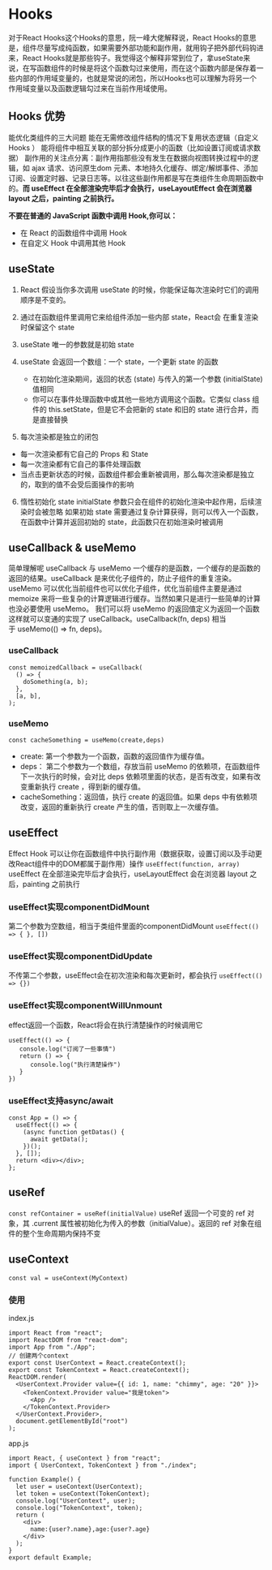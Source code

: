 # Hooks
对于React Hooks这个Hooks的意思，阮一峰大佬解释说，React Hooks的意思是，组件尽量写成纯函数，如果需要外部功能和副作用，就用钩子把外部代码钩进来，React Hooks就是那些钩子。我觉得这个解释非常到位了，拿useState来说，在写函数组件的时候是将这个函数勾过来使用，而在这个函数内部是保存着一些内部的作用域变量的，也就是常说的闭包，所以Hooks也可以理解为将另一个作用域变量以及函数逻辑勾过来在当前作用域使用。

## Hooks 优势

能优化类组件的三大问题
能在无需修改组件结构的情况下复用状态逻辑（自定义 Hooks ）
能将组件中相互关联的部分拆分成更小的函数（比如设置订阅或请求数据）
副作用的关注点分离：副作用指那些没有发生在数据向视图转换过程中的逻辑，如 ajax 请求、访问原生dom 元素、本地持久化缓存、绑定/解绑事件、添加订阅、设置定时器、记录日志等。以往这些副作用都是写在类组件生命周期函数中的。**而 useEffect 在全部渲染完毕后才会执行，useLayoutEffect 会在浏览器 layout 之后，painting 之前执行。**

**不要在普通的 JavaScript 函数中调用 Hook,你可以：**

   - 在 React 的函数组件中调用 Hook
   - 在自定义 Hook 中调用其他 Hook

## useState
1. React 假设当你多次调用 useState 的时候，你能保证每次渲染时它们的调用顺序是不变的。
2. 通过在函数组件里调用它来给组件添加一些内部 state，React会 在重复渲染时保留这个 state
3. useState 唯一的参数就是初始 state
4. useState 会返回一个数组：一个 state，一个更新 state 的函数

   - 在初始化渲染期间，返回的状态 (state) 与传入的第一个参数 (initialState) 值相同
   - 你可以在事件处理函数中或其他一些地方调用这个函数。它类似 class 组件的 this.setState，但是它不会把新的 state 和旧的 state 进行合并，而是直接替换

5.  每次渲染都是独立的闭包
- 每一次渲染都有它自己的 Props 和 State
- 每一次渲染都有它自己的事件处理函数
- 当点击更新状态的时候，函数组件都会重新被调用，那么每次渲染都是独立的，取到的值不会受后面操作的影响

6. 惰性初始化 state
initialState 参数只会在组件的初始化渲染中起作用，后续渲染时会被忽略
如果初始 state 需要通过复杂计算获得，则可以传入一个函数，在函数中计算并返回初始的 state，此函数只在初始渲染时被调用

## useCallback & useMemo
简单理解呢 useCallback 与 useMemo 一个缓存的是函数，一个缓存的是函数的返回的结果。useCallback 是来优化子组件的，防止子组件的重复渲染。useMemo 可以优化当前组件也可以优化子组件，优化当前组件主要是通过 memoize 来将一些复杂的计算逻辑进行缓存。当然如果只是进行一些简单的计算也没必要使用 useMemo。
我们可以将 useMemo 的返回值定义为返回一个函数这样就可以变通的实现了 useCallback。useCallback(fn, deps) 相当于 useMemo(() => fn, deps)。

### useCallback
```
const memoizedCallback = useCallback(
  () => {
    doSomething(a, b);
  },
  [a, b],
);

```
### useMemo
```const cacheSomething = useMemo(create,deps)```
- create: 第一个参数为一个函数，函数的返回值作为缓存值。
- deps： 第二个参数为一个数组，存放当前 useMemo 的依赖项，在函数组件下一次执行的时候，会对比 deps 依赖项里面的状态，是否有改变，如果有改变重新执行 create ，得到新的缓存值。
- cacheSomething：返回值，执行 create 的返回值。如果 deps 中有依赖项改变，返回的重新执行 create 产生的值，否则取上一次缓存值。


## useEffect
Effect Hook 可以让你在函数组件中执行副作用（数据获取，设置订阅以及手动更改React组件中的DOM都属于副作用）操作
```useEffect(function, array)```
useEffect 在全部渲染完毕后才会执行，useLayoutEffect 会在浏览器 layout 之后，painting 之前执行

### useEffect实现componentDidMount
第二个参数为空数组，相当于类组件里面的componentDidMount
```useEffect(() => { }, [])```

### useEffect实现componentDidUpdate
不传第二个参数，useEffect会在初次渲染和每次更新时，都会执行
```useEffect(() => {})```

### useEffect实现componentWillUnmount
effect返回一个函数，React将会在执行清楚操作的时候调用它
```
useEffect(() => {
   console.log("订阅了一些事情")
   return () => {
      console.log("执行清楚操作")
   }
})
```

### useEffect支持async/await
```
const App = () => {
  useEffect(() => {
    (async function getDatas() {
      await getData();
    })();
  }, []);
  return <div></div>;
};

```
## useRef
```const refContainer = useRef(initialValue)```
useRef 返回一个可变的 ref 对象，其 .current 属性被初始化为传入的参数（initialValue）。返回的 ref 对象在组件的整个生命周期内保持不变

## useContext
```const val = useContext(MyContext)```

### 使用
index.js
```
import React from "react";
import ReactDOM from "react-dom";
import App from "./App";
// 创建两个context
export const UserContext = React.createContext();
export const TokenContext = React.createContext();
ReactDOM.render(
  <UserContext.Provider value={{ id: 1, name: "chimmy", age: "20" }}>
    <TokenContext.Provider value="我是token">
      <App />
    </TokenContext.Provider>
  </UserContext.Provider>,
  document.getElementById("root")
);

```
app.js
```
import React, { useContext } from "react";
import { UserContext, TokenContext } from "./index";

function Example() {
  let user = useContext(UserContext);
  let token = useContext(TokenContext);
  console.log("UserContext", user);
  console.log("TokenContext", token);
  return (
    <div>
      name:{user?.name},age:{user?.age}
    </div>
  );
}
export default Example;

```